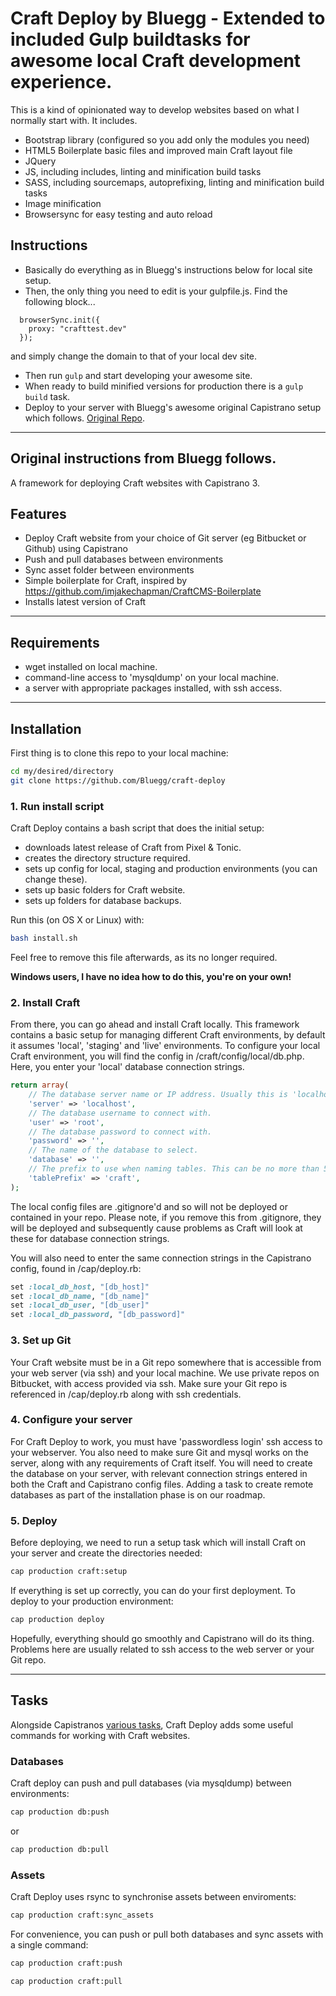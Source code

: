 # Craft Deploy by Bluegg - Extended to included Gulp buildtasks for awesome local Craft development experience.

This is a kind of opinionated way to develop websites based on what I normally start with. It includes.
- Bootstrap library (configured so you add only the modules you need)
- HTML5 Boilerplate basic files and improved main Craft layout file
- JQuery
- JS, including includes, linting and minification build tasks
- SASS, including sourcemaps, autoprefixing, linting and minification build tasks
- Image minification
- Browsersync for easy testing and auto reload

## Instructions

- Basically do everything as in Bluegg's instructions below for local site setup.
- Then, the only thing you need to edit is your gulpfile.js. Find the following block...
```
  browserSync.init({
    proxy: "crafttest.dev"
  });
```
and simply change the domain to that of your local dev site.
- Then run `gulp` and start developing your awesome site.
- When ready to build minified versions for production there is a `gulp build` task.
- Deploy to your server with Bluegg's awesome original Capistrano setup which follows. [Original Repo](https://github.com/Bluegg/craft-deploy).

- - -
## Original instructions from Bluegg follows.

A framework for deploying Craft websites with Capistrano 3.

## Features

- Deploy Craft website from your choice of Git server (eg Bitbucket or Github) using Capistrano
- Push and pull databases between environments
- Sync asset folder between environments
- Simple boilerplate for Craft, inspired by https://github.com/imjakechapman/CraftCMS-Boilerplate
- Installs latest version of Craft

- - -

## Requirements

- wget installed on local machine.
- command-line access to 'mysqldump' on your local machine.
- a server with appropriate packages installed, with ssh access.

- - -

## Installation

First thing is to clone this repo to your local machine:

```sh
cd my/desired/directory
git clone https://github.com/Bluegg/craft-deploy
```

### 1. Run install script

Craft Deploy contains a bash script that does the initial setup:

- downloads latest release of Craft from Pixel & Tonic.
- creates the directory structure required.
- sets up config for local, staging and production environments (you can change these).
- sets up basic folders for Craft website.
- sets up folders for database backups.

Run this (on OS X or Linux) with:

```sh
bash install.sh
```

Feel free to remove this file afterwards, as its no longer required.

**Windows users, I have no idea how to do this, you're on your own!**

### 2. Install Craft

From there, you can go ahead and install Craft locally. This framework contains a basic setup for managing different Craft environments, by default it assumes 'local', 'staging' and 'live' environments. To configure your local Craft environment, you will find the config in /craft/config/local/db.php. Here, you enter your 'local' database connection strings.

```php
return array(
	// The database server name or IP address. Usually this is 'localhost' or '127.0.0.1'.
	'server' => 'localhost',
	// The database username to connect with.
	'user' => 'root',
	// The database password to connect with.
	'password' => '',
	// The name of the database to select.
	'database' => '',
	// The prefix to use when naming tables. This can be no more than 5 characters.
	'tablePrefix' => 'craft',
);
```

The local config files are .gitignore'd and so will not be deployed or contained in your repo. Please note, if you remove this from .gitignore, they will be deployed and subsequently cause problems as Craft will look at these for database connection strings.

You will also need to enter the same connection strings in the Capistrano config, found in /cap/deploy.rb:

```ruby
set :local_db_host, "[db_host]"
set :local_db_name, "[db_name]"
set :local_db_user, "[db_user]"
set :local_db_password, "[db_password]"
```

### 3. Set up Git

Your Craft website must be in a Git repo somewhere that is accessible from your web server (via ssh) and your local machine. We use private repos on Bitbucket, with access provided via ssh. Make sure your Git repo is referenced in /cap/deploy.rb along with ssh credentials.

### 4. Configure your server

For Craft Deploy to work, you must have 'passwordless login' ssh access to your webserver. You also need to make sure Git and mysql works on the server, along with any requirements of Craft itself. You will need to create the database on your server, with relevant connection strings entered in both the Craft and Capistrano config files. Adding a task to create remote databases as part of the installation phase is on our roadmap.

### 5. Deploy

Before deploying, we need to run a setup task which will install Craft on your server and create the directories needed:

```sh
cap production craft:setup
```

If everything is set up correctly, you can do your first deployment. To deploy to your production environment:

```sh
cap production deploy
```

Hopefully, everything should go smoothly and Capistrano will do its thing. Problems here are usually related to ssh access to the web server or your Git repo.

- - -

## Tasks

Alongside Capistranos [various tasks](http://capistranorb.com/), Craft Deploy adds some useful commands for working with Craft websites.

### Databases

Craft deploy can push and pull databases (via mysqldump) between environments:

```sh
cap production db:push
```

or

```sh
cap production db:pull
```

### Assets

Craft Deploy uses rsync to synchronise assets between enviroments:

```sh
cap production craft:sync_assets
```

For convenience, you can push or pull both databases and sync assets with a single command:

```sh
cap production craft:push
```

```sh
cap production craft:pull
```
